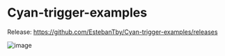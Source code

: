 # Cyan-trigger-examples

Release:
https://github.com/EstebanTby/Cyan-trigger-examples/releases


![image](https://user-images.githubusercontent.com/95104722/153316526-2807ac06-7d9c-4571-844a-b245c5d55b5c.png)
